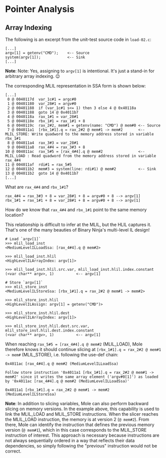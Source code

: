 # Pointer Analysis
## Array Indexing
The following is an excerpt from the unit-test source code in `load-02.c`:
```
[...]
argv[1] = getenv("CMD");    <-- Source
system(argv[1]);            <-- Sink
[...]
```
**Note**: Note: Yes, assigning to `argv[1]` is intentional. It's just a stand-in for arbitrary array indexing. 😉

The corresponding MLIL representation in SSA form is shown below:
```
[...]
 0 @ 0040117d  var_1c#1 = argc#0
 1 @ 00401180  var_28#1 = argv#0
 2 @ 00401188  if (var_1c#1 s<= 1) then 3 else 4 @ 0x40118a
 3 @ 00401188  goto 14 @ 0x4011b7
 4 @ 0040118a  rax_1#1 = var_28#1
 5 @ 0040118e  rbx_1#1 = rax_1#1 + 8
 6 @ 0040119c  rax_2#2, mem#1 = getenv(name: "CMD") @ mem#0 <-- Source
 7 @ 004011a1  [rbx_1#1].q = rax_2#2 @ mem#1 -> mem#2       <-- MLIL_STORE: Write quadword to the memory address stored in variable rbx_1#1
 8 @ 004011a4  rax_3#3 = var_28#1
 9 @ 004011a8  rax_4#4 = rax_3#3 + 8
10 @ 004011ac  rax_5#5 = [rax_4#4].q @ mem#2                <-- MLIL_LOAD : Read quadword from the memory address stored in variable rax_4#4
11 @ 004011af  rdi#1 = rax_5#5
12 @ 004011b2  mem#3 = system(line: rdi#1) @ mem#2          <-- Sink
13 @ 004011b2  goto 14 @ 0x4011b7
[...]
```

What are `rax_4#4` and `rbx_1#1`?
```
rax_4#4 = rax_3#3 + 8 = var_28#1 + 8 = argv#0 + 8 --> argv[1]
rbx_1#1 = rax_1#1 + 8 = var_28#1 + 8 = argv#0 + 8 --> argv[1]
```

How do we know that `rax_4#4` and `rbx_1#1` point to the same memory location?

This relationship is difficult to infer at the MLIL, but the HLIL captures it. That's one of the many beauties of Binary Ninja's multi-level IL design!
```
# Load `argv[1]`
>>> mlil_load_inst
<MediumLevelILLoadSsa: [rax_4#4].q @ mem#2>

>>> mlil_load_inst.hlil
<HighLevelILArrayIndex: argv[1]>

>>> mlil_load_inst.hlil.src.var, mlil_load_inst.hlil.index.constant
(<var char** argv>, 1)          <-- argv[1]

# Store `argv[1]`
>>> mlil_store_inst
<MediumLevelILStoreSsa: [rbx_1#1].q = rax_2#2 @ mem#1 -> mem#2>

>>> mlil_store_inst.hlil
<HighLevelILAssign: argv[1] = getenv("CMD")>

>>> mlil_store_inst.hlil.dest
<HighLevelILArrayIndex: argv[1]>

>>> mlil_store_inst.hlil.dest.src.var, mlil_store_inst.hlil.dest.index.constant
(<var char** argv>, 1)          <-- argv[1]
```

When reaching `rax_5#5 = [rax_4#4].q @ mem#2` (MLIL_LOAD), Mole therefore knows it should continue slicing at `[rbx_1#1].q = rax_2#2 @ mem#1 -> mem#` (MLIL_STORE), i.e. following the use-def chain:
```
0x4011ac [rax_4#4].q @ mem#2 (MediumLevelILLoadSsa)

Follow store instruction '0x4011a1 [rbx_1#1].q = rax_2#2 @ mem#1 -> mem#2' since it writes the same array element ('argv#0[1]') as loaded by '0x4011ac [rax_4#4].q @ mem#2 (MediumLevelILLoadSsa)'

0x4011a1 [rbx_1#1].q = rax_2#2 @ mem#1 -> mem#2 (MediumLevelILStoreSsa)
```

**Note**: In addition to slicing variables, Mole can also perform backward slicing on memory versions. In the example above, this capability is used to link the MLIL_LOAD and MLIL_STORE instructions. When the slicer reaches the MLIL_LOAD instruction, the memory is at version 2 (`@ mem#2`). From there, Mole can identify the instruction that defines the previous memory version (`@ mem#1`), which in this case corresponds to the MLIL_STORE instruction of interest. This approach is necessary because instructions are not always sequentially ordered in a way that reflects their data dependencies, so simply following the "previous" instruction would not be correct.